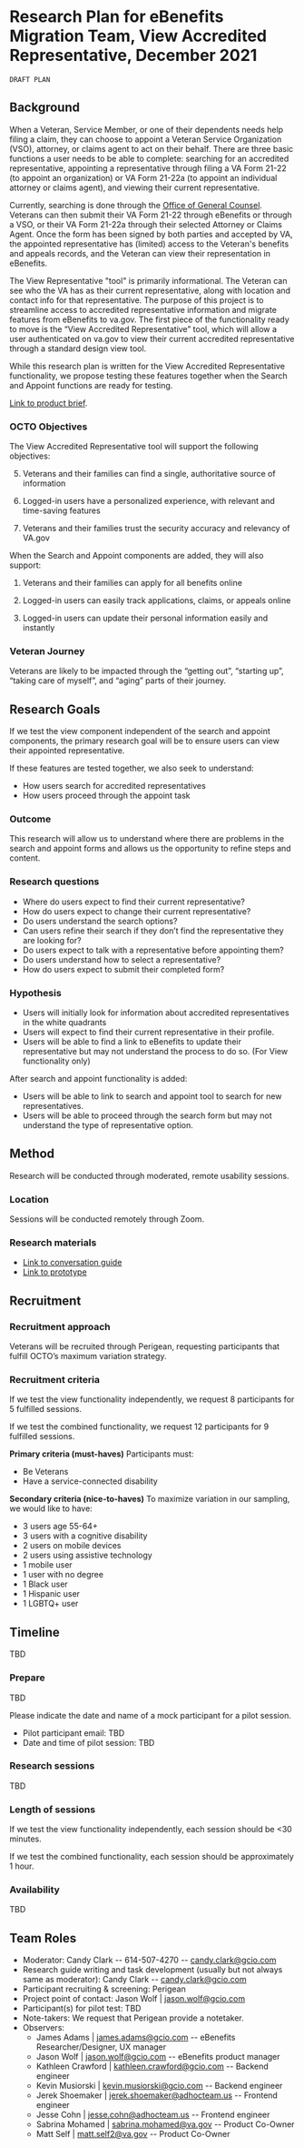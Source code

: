 # Research Plan for eBenefits Migration Team, View Accredited Representative, December 2021  

`DRAFT PLAN` 

## Background 

When a Veteran, Service Member, or one of their dependents needs help filing a claim, they can choose to appoint a Veteran Service Organization (VSO), attorney, or claims agent to act on their behalf. There are three basic functions a user needs to be able to complete: searching for an accredited representative, appointing a representative through filing a VA Form 21-22 (to appoint an organization) or VA Form 21-22a (to appoint an individual attorney or claims agent), and viewing their current representative.  

Currently, searching is done through the [Office of General Counsel](https://www.va.gov/ogc/apps/accreditation/index.asp). Veterans can then submit their VA Form 21-22 through eBenefits or through a VSO, or their VA Form 21-22a through their selected Attorney or Claims Agent. Once the form has been signed by both parties and accepted by VA, the appointed representative has (limited) access to the Veteran's benefits and appeals records, and the Veteran can view their representation in eBenefits.  

The View Representative "tool" is primarily informational. The Veteran can see who the VA has as their current representative, along with location and contact info for that representative. The purpose of this project is to streamline access to accredited representative information and migrate features from eBenefits to va.gov. The first piece of the functionality ready to move is the “View Accredited Representative” tool, which will allow a user authenticated on va.gov to view their current accredited representative through a standard design view tool. 

While this research plan is written for the View Accredited Representative functionality, we propose testing these features together when the Search and Appoint functions are ready for testing. 

[Link to product brief](https://github.com/department-of-veterans-affairs/va.gov-team/blob/master/teams/vsa/teams/ebenefits/features/view-update-POA/README.md). 


### OCTO Objectives  

The View Accredited Representative tool will support the following objectives: 

5. Veterans and their families can find a single, authoritative source of information 

6. Logged-in users have a personalized experience, with relevant and time-saving features 

7. Veterans and their families trust the security accuracy and relevancy of VA.gov 

 

When the Search and Appoint components are added, they will also support: 

1. Veterans and their families can apply for all benefits online 

3. Logged-in users can easily track applications, claims, or appeals online 

4. Logged-in users can update their personal information easily and instantly 

 

### Veteran Journey 

Veterans are likely to be impacted through the “getting out”, “starting up”, “taking care of myself”, and “aging” parts of their journey. 

  

## Research Goals	 

If we test the view component independent of the search and appoint components, the primary research goal will be to ensure users can view their appointed representative.  

If these features are tested together, we also seek to understand: 
- How users search for accredited representatives 
- How users proceed through the appoint task 

### Outcome 

This research will allow us to understand where there are problems in the search and appoint forms and allows us the opportunity to refine steps and content. 


### Research questions 
- Where do users expect to find their current representative? 
- How do users expect to change their current representative? 
- Do users understand the search options? 
- Can users refine their search if they don’t find the representative they are looking for? 
- Do users expect to talk with a representative before appointing them? 
- Do users understand how to select a representative? 
- How do users expect to submit their completed form?  

### Hypothesis 
- Users will initially look for information about accredited representatives in the white quadrants 
- Users will expect to find their current representative in their profile. 
- Users will be able to find a link to eBenefits to update their representative but may not understand the process to do so. (For View functionality only) 

After search and appoint functionality is added:  
- Users will be able to link to search and appoint tool to search for new representatives.  
- Users will be able to proceed through the search form but may not understand the type of representative option. 

## Method	 
Research will be conducted through moderated, remote usability sessions. 

### Location 
Sessions will be conducted remotely through Zoom.  

### Research materials 
- [Link to conversation guide](https://github.com/department-of-veterans-affairs/va.gov-team/blob/master/teams/vsa/teams/ebenefits/features/view-update-POA/research-design/usability-testing/view-rep-convo-guide.md) 
- [Link to prototype](https://xd.adobe.com/view/e27b7e71-d920-4bcd-9e81-dc62a9665d5e-b728/) 

## Recruitment	 

### Recruitment approach 
Veterans will be recruited through Perigean, requesting participants that fulfill OCTO’s maximum variation strategy. 

### Recruitment criteria 
If we test the view functionality independently, we request 8 participants for 5 fulfilled sessions. 

If we test the combined functionality, we request 12 participants for 9 fulfilled sessions. 

**Primary criteria (must-haves)** 
Participants must: 
- Be Veterans 
- Have a service-connected disability 

**Secondary criteria (nice-to-haves)** 
To maximize variation in our sampling, we would like to have: 
- 3 users age 55-64+ 
- 3 users with a cognitive disability 
- 2 users on mobile devices 
- 2 users using assistive technology 
- 1 mobile user 
- 1 user with no degree 
- 1 Black user 
- 1 Hispanic user 
- 1 LGBTQ+ user 

## Timeline 
TBD 

### Prepare 
TBD 

Please indicate the date and name of a mock participant for a pilot session.  

* Pilot participant email: TBD 
* Date and time of pilot session: TBD 
  

### Research sessions 
TBD 

### Length of sessions 
If we test the view functionality independently, each session should be <30 minutes. 

If we test the combined functionality, each session should be approximately 1 hour. 
  

### Availability 
TBD 

## Team Roles	 
- Moderator: Candy Clark -- 614-507-4270 -- candy.clark@gcio.com 
- Research guide writing and task development (usually but not always same as moderator): Candy Clark -- candy.clark@gcio.com 
- Participant recruiting & screening: Perigean 
- Project point of contact: Jason Wolf | jason.wolf@gcio.com 
- Participant(s) for pilot test: TBD 
- Note-takers: We request that Perigean provide a notetaker. 
- Observers: 
    - James Adams | james.adams@gcio.com -- eBenefits Researcher/Designer, UX manager 
    - Jason Wolf | jason.wolf@gcio.com -- eBenefits product manager 
    - Kathleen Crawford | kathleen.crawford@gcio.com -- Backend engineer 
    - Kevin Musiorski | kevin.musiorski@gcio.com -- Backend engineer 
    - Jerek Shoemaker | jerek.shoemaker@adhocteam.us -- Frontend engineer 
    - Jesse Cohn | jesse.cohn@adhocteam.us -- Frontend engineer 
    - Sabrina Mohamed | sabrina.mohamed@va.gov -- Product Co-Owner 
    - Matt Self | matt.self2@va.gov -- Product Co-Owner 
